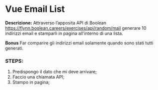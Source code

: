 **Vue Email List**
=====

**Descrizione:**
Attraverso l’apposita API di Boolean
https://flynn.boolean.careers/exercises/api/random/mail
generare 10 indirizzi email e stamparli in pagina all’interno di una lista.
<br>

**Bonus**
Far comparire gli indirizzi email solamente quando sono stati tutti generati.

### **STEPS**:
1) Predispongo il dato che mi deve arrivare;
2) Faccio una chiamata API;
3) Stampo in pagina;